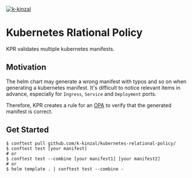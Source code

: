 
[![k-kinzal](https://circleci.com/gh/k-kinzal/kubernetes-relational-policy.svg?style=svg)](https://circleci.com/gh/k-kinzal/kubernetes-relational-policy)

# Kubernetes Rlational Policy

KPR validates multiple kubernetes manifests.

## Motivation

The helm chart may generate a wrong manifest with typos and so on when generating a kubernetes manifest.
It's difficult to notice relevant items in advance, especially for `Ingress`, `Service` and `Deployment` ports.

Therefore, KPR creates a rule for an [OPA](https://github.com/open-policy-agent/opa) to verify that the generated manifest is correct.

## Get Started

```
$ conftest pull github.com/k-kinzal/kubernetes-relational-policy/
$ conftest test [your manifest]
# or
$ conftest test --combine [your manifest1] [your manifest2]
# or
$ helm template . | conftest test --combine - 
```